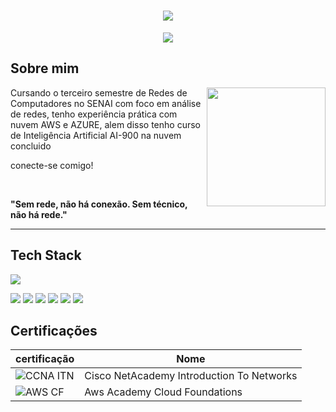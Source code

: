 <h1 align="center">
 <img src="https://capsule-render.vercel.app/api?type=wave&height=300&color=F2ACB9&text=Gabriella%20Oliveira🚀&section=header&reversal=true&fontColor=FFFFFF&fontSize=60&fontAlign=54&fontAlignY=41">
</h1>

<p align= "center">
 <img src="https://readme-typing-svg.herokuapp.com?font=Bebas+Neue&weight=500&size=25&pause=1000&color=F4C2C2&center=true&vCenter=true&width=435&lines=SysAdmin%7CNetwork+Analyst">
</p> 

## Sobre mim

<img align= "right" height= "190" src="https://i.pinimg.com/736x/ab/6c/7e/ab6c7ecf5313d1e07c3d6495d468e6ca.jpg">

Cursando o terceiro semestre de Redes de Computadores no SENAI com foco em análise de redes, 
tenho experiência prática com nuvem AWS e AZURE, alem disso tenho curso de Inteligência Artificial AI-900 na nuvem concluido

conecte-se comigo!

<br>

**"Sem rede, não há conexão. Sem técnico, não há rede."**

---

## Tech Stack

<p aling= "center">
  <img src= "https://skillicons.dev/icons?i=arduino,aws,azure,css,debian,git,github,gmail,grafana,java,html,linux,nginx,p5js,powershell,vscode,windows">

   </p>
   <p aling= "center">
     <img src="https://img.shields.io/badge/ChatGPT-74aa9c?logo=openai&logoColor=white">
     <img src="https://img.shields.io/badge/Google%20Gemini-886FBF?logo=googlegemini&logoColor=fff">
     <img src="https://img.shields.io/badge/Google%20Drive-4285F4?logo=googledrive&logoColor=fff">
     <img src="https://img.shields.io/badge/Trello-0052CC?logo=trello&logoColor=fff">
     <img src="https://img.shields.io/badge/MariaDB-003545?logo=mariadb&logoColor=white">
     <img src="https://custom-icon-badges.demolab.com/badge/LinkedIn-0A66C2?logo=linkedin-white&logoColor=fff">

  </p>


## Certificações

|certificação | Nome |
| --- | --- |
| ![CCNA ITN](https://img.shields.io/badge/CISCO_Introduction_To_Networks-t?style=flat&logo=cisco&color=black) | Cisco NetAcademy Introduction To Networks
| ![AWS CF](https://img.shields.io/badge/_-AWS_Academy_Cloud_Fundations-t?style=flat&logo=amazonwebservices&logoColor=yellow&labelColor=black&color=gray) | Aws Academy Cloud Foundations |
   

